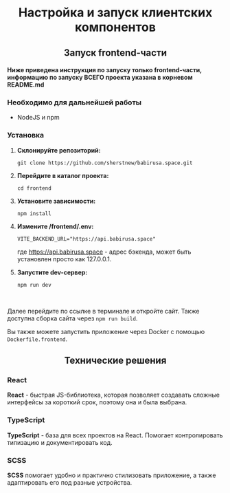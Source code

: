 <h1 align="center">Настройка и запуск клиентских компонентов</a> 
<h2 align="center">Запуск frontend-части </h2>

#### Ниже приведена инструкция по запуску только frontend-части, информацию по запуску ВСЕГО проекта указана в корневом README.md

### Необходимо для дальнейшей работы

- NodeJS и npm

### Установка

1. **Склонируйте репозиторий:**

    ```shell
    git clone https://github.com/sherstnew/babirusa.space.git
    ```

2. **Перейдите в каталог проекта:**

    ```shell
    cd frontend
    ```
4. **Установите зависимости:**

    ```shell
    npm install
    ```
5. **Измените /frontend/.env:**

    ```
    VITE_BACKEND_URL="https://api.babirusa.space"
    ```
    где https://api.babirusa.space - адрес бэкенда, может быть установлен просто как 127.0.0.1.
 6. **Запустите dev-сервер:**

    ```shell
    npm run dev
    ```
    <br>

  Далее перейдите по ссылке в терминале и откройте сайт. Также доступна сборка сайта через ```npm run build```.

  Вы также можете запустить приложение через Docker с помощью ```Dockerfile.frontend```.

<h2 align="center">Технические решения</h2>


### React

**React** - быстрая JS-библиотека, которая позволяет создавать сложные интерфейсы за короткий срок, поэтому она и была выбрана.


### TypeScript

**TypeScript** - база для всех проектов на React. Помогает контролировать типизацию и документировать код.

### SCSS

**SCSS** помогает удобно и практично стилизовать приложение, а также адаптировать его под разные устройства.